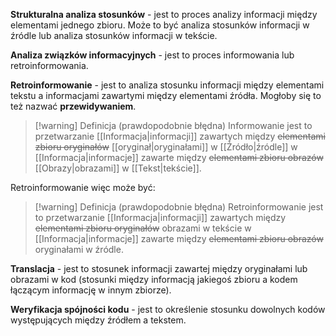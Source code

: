 **Strukturalna analiza stosunków** - jest to proces analizy informacji między elementami jednego zbioru. Może to być analiza stosunków informacji w źródle lub analiza stosunków informacji w tekście. 

**Analiza związków informacyjnych** - jest to proces informowania lub retroinformowania. 

**Retroinformowanie** - jest to analiza stosunku informacji między elementami tekstu a informacjami zawartymi między elementami źródła. Mogłoby się to też nazwać **przewidywaniem**.
> [!warning] Definicja (prawdopodobnie błędna)
> Informowanie jest to przetwarzanie [[Informacja|informacji]] zawartych między ~~elementami zbioru oryginałów~~ [[oryginał|oryginałami]] w [[Źródło|źródle]] w [[Informacja|informacje]] zawarte między ~~elementami zbioru obrazów~~ [[Obrazy|obrazami]] w [[Tekst|tekście]]. 

Retroinformowanie więc może być: 
> [!warning] Definicja (prawdopodobnie błędna)
> Retroinformowanie jest to przetwarzanie [[Informacja|informacji]] zawartych między ~~elementami zbioru oryginałów~~ obrazami w tekście w [[Informacja|informacje]] zawarte między ~~elementami zbioru obrazów~~ oryginałami w źródle. 

**Translacja** - jest to stosunek informacji zawartej między oryginałami lub obrazami w kod (stosunki między informacją jakiegoś zbioru a kodem łączącym informację w innym zbiorze).

**Weryfikacja spójności kodu** - jest to określenie stosunku dowolnych kodów występujących między źródłem a tekstem. 